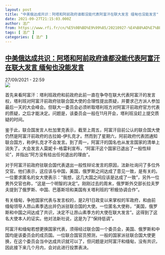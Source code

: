```yaml
---
layout: post
title: "中美俄达成共识：阿塔和阿前政府谁都没能代表阿富汗在联大发言 缅甸也没能发言"
date: 2021-09-27T21:15:03.000Z
author: 法广
from: https://www.rfi.fr/cn/%E5%9B%BD%E9%99%85/20210927-%E4%B8%AD%E7%BE%8E%E4%BF%84%E8%BE%BE%E6%88%90%E5%85%B1%E8%AF%86-%E9%98%BF%E5%A1%94%E5%92%8C%E9%98%BF%E5%89%8D%E6%94%BF%E5%BA%9C%E8%B0%81%E9%83%BD%E6%B2%A1%E8%83%BD%E4%BB%A3%E8%A1%A8%E9%98%BF%E5%AF%8C%E6%B1%97%E5%9C%A8%E8%81%94%E5%A4%A7%E5%8F%91%E8%A8%80-%E7%BC%85%E7%94%B8%E4%B9%9F%E6%B2%A1%E8%83%BD%E5%8F%91%E8%A8%80
tags: [ 法广 ]
categories: [ 法广 ]
---
```

<!--1632777303000-->
[中美俄达成共识：阿塔和阿前政府谁都没能代表阿富汗在联大发言 缅甸也没能发言](https://www.rfi.fr/cn/%E5%9B%BD%E9%99%85/20210927-%E4%B8%AD%E7%BE%8E%E4%BF%84%E8%BE%BE%E6%88%90%E5%85%B1%E8%AF%86-%E9%98%BF%E5%A1%94%E5%92%8C%E9%98%BF%E5%89%8D%E6%94%BF%E5%BA%9C%E8%B0%81%E9%83%BD%E6%B2%A1%E8%83%BD%E4%BB%A3%E8%A1%A8%E9%98%BF%E5%AF%8C%E6%B1%97%E5%9C%A8%E8%81%94%E5%A4%A7%E5%8F%91%E8%A8%80-%E7%BC%85%E7%94%B8%E4%B9%9F%E6%B2%A1%E8%83%BD%E5%8F%91%E8%A8%80)
------

<div>
<div>27/09/2021 - 22:59</div><img src="https://s.rfi.fr/media/display/89ab07c2-1fd5-11ec-aeee-005056a97e36/AP21268673557982.jpg"><div >                    <p>首先来看阿富汗：塔利班政府和前政府此前一直在争夺在联大代表阿富汗的发言权，塔利班对阿富汗前政府驻联合国大使的合理性提出质疑，并要求己方派人参加最后一天的大会峰会。但联大一委员会必须听取塔利班方对阿富汗前政府官方代表的质疑，之后才能决定。问题是，该委员会一般在11月开会，塔利班没赶上提交质疑的时间。</p><p>鉴于此，联合国发言人杜加里克表示，截至上周五，阿富汗目前公认的联合国大使仍然是阿富汗前政府的古拉姆-伊扎克才。然而到了星期六，阿前政府代表团通知联合国方，称伊扎克才不会发言。到了周一，阿富汗的国名也从发言国家的清单上消失了。大会发言人莫妮卡-格雷利宣布，“阿富汗这个国家已退出了一般性辩论”，并指出“阿方没有给出任何退出的理由”。</p><p>对于阿富汗前政府驻联合国代表退出一般性辩论发言的原因，法新社询问了多位外交官。他们表示，这应该与中国，美国，俄罗斯之间达成了意见一致，是有关的。一位要求匿名的女大使表示：“我想，这几大国之间应该是达成了一致”，另外一位男外交官也称，“这是一个明智的决定”。刚刚过去的周末，俄罗斯外交部长拉夫罗夫提到了俄罗斯、中国、巴基斯坦和美国有关塔利班的“积极协调合作”。</p><p>有关缅甸，争抢国家代表与发言权的，是2月1日政变以来掌权的军政府，和由前缅甸领导人昂山素季选出并仍派驻联合国的大使。一位匿名大使称，“美国，俄罗斯和中国之间达成了共识，决定不让昂山素季方的大使在联大发言”。这得到了这名大使本人的证实。他对法新社说，这是为了“保持低调”。</p><p>阿富汗和缅甸若想更换国家代表，须得经过联合国一个委员会，美国、俄罗斯和中国均是该委员会的成员国。一位联合国官员预测，一般的国家派驻联合国大使更换，在这个委员会当中达成共识就可以了，但问题是对阿富汗和缅甸，没有共识，因此接下来几个月内，会对此进行投票表决。</p>                                            <div data-selfpromo-newsletter>    </div>    <div data-selfpromo-app>    </div>                </div>
</div>

